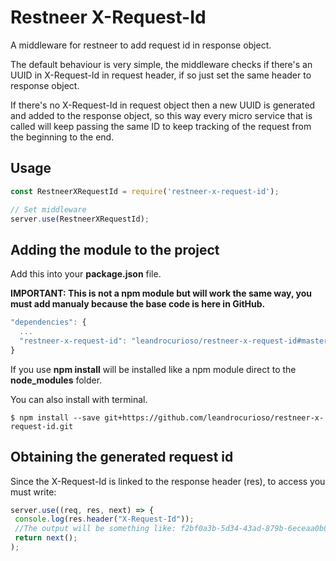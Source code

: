 # Restneer X-Request-Id
A middleware for restneer to add request id in response object.

The default behaviour is very simple, the middleware checks if there's an UUID in X-Request-Id in request header, if so just set the same header to response object.

If there's no X-Request-Id in request object then a new UUID is generated and added to the response object, so this way every micro service that is called will keep passing the same ID to keep tracking of the request from the beginning to the end.

## Usage

```javascript
const RestneerXRequestId = require('restneer-x-request-id');

// Set middleware
server.use(RestneerXRequestId);
 ```

## Adding the module to the project

Add this into your **package.json** file.

**IMPORTANT: This is not a npm module but will work the same way, you must add manualy because the base code is here in GitHub.**

```javascript
"dependencies": {
  ...
  "restneer-x-request-id": "leandrocurioso/restneer-x-request-id#master"
}
 ```
 
 If you use **npm install** will be installed like a npm module direct to the **node_modules** folder.
 
 
 You can also install with terminal.
 
 ```
 $ npm install --save git+https://github.com/leandrocurioso/restneer-x-request-id.git
```
 
 ## Obtaining the generated request id
 
 Since the X-Request-Id is linked to the response header (res), to access you must write:
 
 ```javascript
 server.use((req, res, next) => {
  console.log(res.header("X-Request-Id"));
  //The output will be something like: f2bf0a3b-5d34-43ad-879b-6eceaa0b089e
  return next();
 );
  ```
